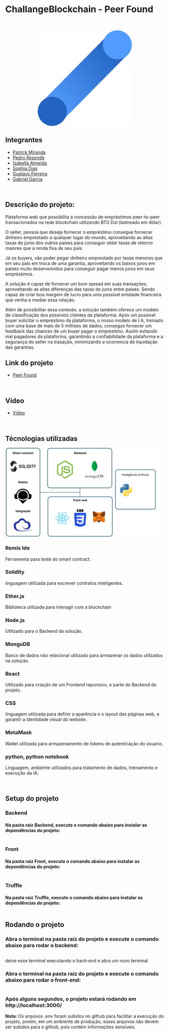 # ChallangeBlockchain - Peer Found
<br>

<p align="center">
<img src="https://github.com/1zabella/ChallangeBlockchain/blob/main/imgs/Logo.png" alt="Logo do Grupo" border="0" width="300">
</p>

## Integrantes
- <a href="https://www.linkedin.com/in/patrick-miranda/">Patrick Miranda</a>
- <a href="https://www.linkedin.com/in/pedrocrezende/">Pedro Rezende</a>
- <a href="https://www.linkedin.com/in/izabellaalmeida/">Izabella Almeida</a>
- <a href="https://www.linkedin.com/in/sophia-dias/">Sophia Dias</a>
- <a href="https://www.linkedin.com/in/gustavo-ferreira-oliveira/">Gustavo Ferreira</a>
- <a href="https://www.linkedin.com/in/gabriel-garcia-gomes-do-o/">Gabriel Garcia</a>

<br>

## Descrição do projeto:

Plataforma web que possibilita a concessão de empréstimos peer-to-peer transacionados na rede blockchain utilizando BTG Dol (lastreado em dólar). 

O seller, pessoa que deseja fornecer o empréstimo consegue fornecer dinheiro emprestado a qualquer lugar do mundo, aproveitando as altas taxas de juros dos outros países para conseguir obter taxas de retorno maiores que a renda fixa de seu país. 

Já os buyers, vão poder pegar dinheiro emprestado por taxas menores que em seu país em troca de uma garantia, aproveitando os baixos juros em países muito desenvolvidos para conseguir pagar menos juros em seus empréstimos.

A solução é capaz de fornecer um bom spread em suas transações, aproveitando as altas diferenças das taxas de juros entre países. Sendo capaz de criar boa margem de lucro para uma possível entidade financeira que venha e mediar essa relação.

Além de possibilitar essa conexão, a solução também oferece um modelo de classificação dos póssiveis clientes da plataforma. Após um possível buyer solicitar o empréstimo da plataforma, o nosso modelo de I.A, treinado com uma base de mais de 5 milhões de dados, consegue fornecer um feedback das chances de um buyer pagar o émprestimo. Assim evitando mal pagadores da plataforma, garantindo a confiabilidade da plataforma e a segurança do seller na trasação, minimizando a ocorrencia de liquidação das garantias.

## Link do projeto

- <a href="https://taikai.network/inteliblockchain/hackathons/ibchallenge2023/projects/clhb7ypxq48412401zleqv8lmxi/idea">Peer Found</a>
<br>

## Vídeo

- <a href="">Vídeo</a>
<br>

## Técnologias utilizadas

<p align="center">
<img src="https://github.com/1zabella/ChallangeBlockchain/blob/main/imgs/Arquitetura.jpeg" alt="Logo do Grupo" border="0" width="500">
</p>

### Remix Ide

Ferramenta para teste do smart contract.

### Solidity

 linguagem utilizada para escrever contratos inteligentes.
 
 ### Ether.js
 
 Biblioteca utilizada para interagir com a blockchain 
 
 ### Node.js
 
 Utilizado para o Backend da solução.
 
 ### MongoDB
 
 Banco de dados não relacional utilizado para armazenar os dados utilzados na solução.
 
 ### React
 
 Utilizado para criação de um Frontend  reponsívo, e parte do Backend do projeto.
 
 ### CSS
 
 linguagem  utilizada para definir a aparência e o layout das páginas web, e garantir a identidade visual do website.
 
 ### MetaMask
 
  Wallet utilizada para armazenamento de tokens de autenticação do úsuario.
 
 ### python, python notebook 
 
 Linguagem, ambiente utilizados para tratamento de dados, treinamento e execução da IA.
 
<br>

## Setup do projeto

### Backend

#### Na pasta raiz Backend, execute o comando abaixo para instalar as dependências do projeto:

``` npm i
```

### Front

#### Na pasta raiz Front, execute o comando abaixo para instalar as dependências do projeto:

``` npm i
```

### Truffle

#### Na pasta raiz Truffle, execute o comando abaixo para instalar as dependências do projeto:

``` npm i
```

## Rodando o projeto

### Abra o terminal na pasta raiz do projeto e execute o comando abaixo para rodar o backend:

``` npm run dev
```

deixe esse terminal executando o back-end e abra um novo terminal

### Abra o terminal na pasta raiz do projeto e execute o comando abaixo para rodar o front-end:

``` npm run dev
```
### Após alguns segundos, o projeto estará rodando em http://localhost:3000/


<b>Nota: </b> Os arquivos .env foram subidos no github para facilitar a execução do projeto, porém, em um ambiente de produção, esses arquivos não devem ser subidos para o github, pois contém informações sensíveis.